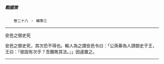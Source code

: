 

##### 戰國策
　　`卷二十八 ‧ 韓策三`

* * *

安邑之御史死

安邑之御史死，其次恐不得也。輸人為之謂安邑令曰：「公孫綦為人請御史于王，王曰：『彼固有次乎？吾難敗其法。』」因遽置之。

* * *

